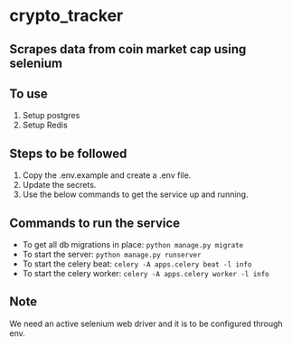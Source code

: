 # crypto_tracker

## Scrapes data from coin market cap using selenium

## To use 
1. Setup postgres
2. Setup Redis 

## Steps to be followed
1. Copy the .env.example and create a .env file.
2. Update the secrets.
3. Use the below commands to get the service up and running.

## Commands to run the service
- To get all db migrations in place: `python manage.py migrate`
- To start the server: `python manage.py runserver`
- To start the celery beat:  `celery -A apps.celery beat -l info`
- To start the celery worker: `celery -A apps.celery worker -l info`

## Note
We need an active selenium web driver and it is to be configured through env.
